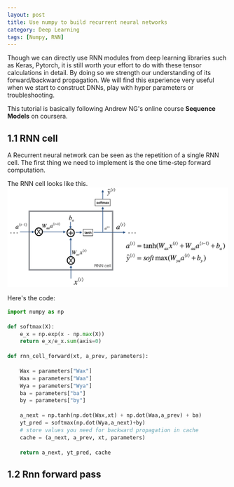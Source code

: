 ```yaml
---
layout: post
title: Use numpy to build recurrent neural networks
category: Deep Learning
tags: [Numpy, RNN]
---
```

Though we can directly use RNN modules from deep learning libraries such as Keras, Pytorch, it is still worth your effort to do with these tensor calculations in detail. By doing so we strength our understanding of its forward/backward propagation. We will find this experience very useful when we start to construct DNNs, play with hyper parameters or troubleshooting.

This tutorial is basically following Andrew NG's online course **Sequence Models** on coursera.

## 1.1 RNN cell

A Recurrent neural network can be seen as the repetition of a single RNN cell. The first thing we need to implement is the one time-step forward computation.

The RNN cell looks like this.
![pic](/assets/postfiles/imgs/rnn_step_forward.png)

Here's the code:
``` python
import numpy as np

def softmax(X):
    e_x = np.exp(x - np.max(X))
    return e_x/e_x.sum(axis=0)

def rnn_cell_forward(xt, a_prev, parameters):

    Wax = parameters["Wax"]
    Waa = parameters["Waa"]
    Wya = parameters["Wya"]
    ba = parameters["ba"]
    by = parameters["by"]

    a_next = np.tanh(np.dot(Wax,xt) + np.dot(Waa,a_prev) + ba)
    yt_pred = softmax(np.dot(Wya,a_next)+by)  
    # store values you need for backward propagation in cache
    cache = (a_next, a_prev, xt, parameters)  

    return a_next, yt_pred, cache
```
## 1.2 Rnn forward pass

```python

```
